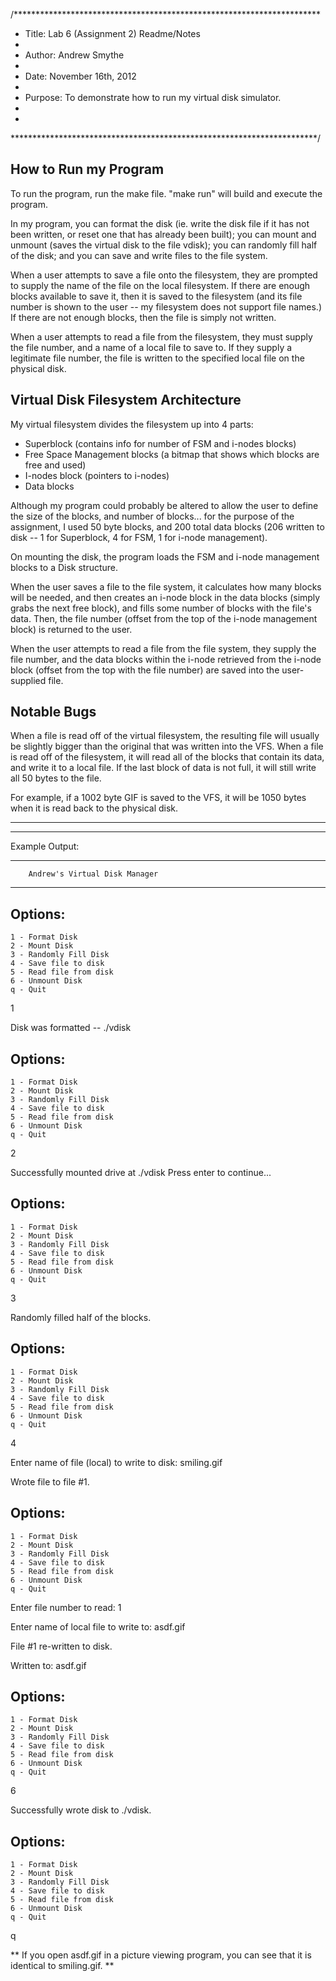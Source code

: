 /**********************************************************************
* Title: Lab 6 (Assignment 2) Readme/Notes
*
* Author: Andrew Smythe
*
* Date: November 16th, 2012
*
* Purpose: To demonstrate how to run my virtual disk simulator.
*
*
**********************************************************************/

How to Run my Program
----------------------

To run the program, run the make file. "make run" will build and
execute the program.

In my program, you can format the disk (ie. write the disk file if it
has not been written, or reset one that has already been built); you
can mount and unmount (saves the virtual disk to the file vdisk); you
can randomly fill half of the disk; and you can save and write files to
the file system.

When a user attempts to save a file onto the filesystem, they are
prompted to supply the name of the file on the local filesystem. If
there are enough blocks available to save it, then it is saved to the
filesystem (and its file number is shown to the user -- my filesystem
does not support file names.) If there are not enough blocks, then the
file is simply not written.

When a user attempts to read a file from the filesystem, they must
supply the file number, and a name of a local file to save to. If they
supply a legitimate file number, the file is written to the specified
local file on the physical disk.


Virtual Disk Filesystem Architecture
-------------------------------------

My virtual filesystem divides the filesystem up into 4 parts:
- Superblock (contains info for number of FSM and i-nodes blocks)
- Free Space Management blocks (a bitmap that shows which blocks are
    free and used)
- I-nodes block (pointers to i-nodes)
- Data blocks

Although my program could probably be altered to allow the user to
define the size of the blocks, and number of blocks... for the purpose
of the assignment, I used 50 byte blocks, and 200 total data blocks
(206 written to disk -- 1 for Superblock, 4 for FSM, 1 for i-node
management).

On mounting the disk, the program loads the FSM and i-node management
blocks to a Disk structure.

When the user saves a file to the file system, it calculates how many 
blocks will be needed, and then creates an i-node block in the data 
blocks (simply grabs the next free block), and fills some number of 
blocks with the file's data. Then, the file number (offset from the top
of the i-node management block) is returned to the user.

When the user attempts to read a file from the file system, they supply
the file number, and the data blocks within the i-node retrieved from
the i-node block (offset from the top with the file number) are saved
into the user-supplied file.


Notable Bugs
-------------

When a file is read off of the virtual filesystem, the resulting file
will usually be slightly bigger than the original that was written into
the VFS. When a file is read off of the filesystem, it will read all of
the blocks that contain its data, and write it to a local file. If the
last block of data is not full, it will still write all 50 bytes to the
file. 

For example, if a 1002 byte GIF is saved to the VFS, it will be
1050 bytes when it is read back to the physical disk.

-----------------------------------------------------------------------
-----------------------------------------------------------------------

Example Output:

************************************************
        Andrew's Virtual Disk Manager
************************************************

Options:
--------------------------------
	1 - Format Disk
	2 - Mount Disk
	3 - Randomly Fill Disk
	4 - Save file to disk
	5 - Read file from disk
	6 - Unmount Disk
	q - Quit
1

Disk was formatted -- ./vdisk

Options:
--------------------------------
	1 - Format Disk
	2 - Mount Disk
	3 - Randomly Fill Disk
	4 - Save file to disk
	5 - Read file from disk
	6 - Unmount Disk
	q - Quit
2	
	
Successfully mounted drive at ./vdisk
Press enter to continue...

Options:
--------------------------------
	1 - Format Disk
	2 - Mount Disk
	3 - Randomly Fill Disk
	4 - Save file to disk
	5 - Read file from disk
	6 - Unmount Disk
	q - Quit
3
	
Randomly filled half of the blocks.

Options:
--------------------------------
	1 - Format Disk
	2 - Mount Disk
	3 - Randomly Fill Disk
	4 - Save file to disk
	5 - Read file from disk
	6 - Unmount Disk
	q - Quit
4

Enter name of file (local) to write to disk:
smiling.gif

Wrote file to file #1.

Options:
--------------------------------
	1 - Format Disk
	2 - Mount Disk
	3 - Randomly Fill Disk
	4 - Save file to disk
	5 - Read file from disk
	6 - Unmount Disk
	q - Quit

Enter file number to read:
1

Enter name of local file to write to:
asdf.gif

File #1 re-written to disk.

Written to: asdf.gif

Options:
--------------------------------
	1 - Format Disk
	2 - Mount Disk
	3 - Randomly Fill Disk
	4 - Save file to disk
	5 - Read file from disk
	6 - Unmount Disk
	q - Quit
6	
	
Successfully wrote disk to ./vdisk.

Options:
--------------------------------
	1 - Format Disk
	2 - Mount Disk
	3 - Randomly Fill Disk
	4 - Save file to disk
	5 - Read file from disk
	6 - Unmount Disk
	q - Quit
q

** If you open asdf.gif in a picture viewing program, you can see that
    it is identical to smiling.gif. **
